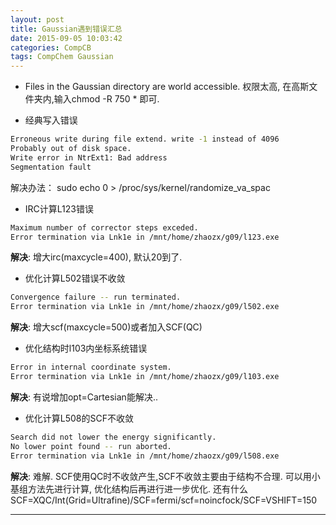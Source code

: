```yaml
---
layout: post
title: Gaussian遇到错误汇总
date: 2015-09-05 10:03:42
categories: CompCB
tags: CompChem Gaussian
---
```


- Files in the Gaussian directory are world accessible.
权限太高, 在高斯文件夹内,输入chmod -R 750  * 即可.

- 经典写入错误

~~~bash
Erroneous write during file extend. write -1 instead of 4096
Probably out of disk space.
Write error in NtrExt1: Bad address
Segmentation fault
~~~

解决办法：
sudo echo 0 > /proc/sys/kernel/randomize_va_spac

- IRC计算L123错误

~~~bash
Maximum number of corrector steps exceded.
Error termination via Lnk1e in /mnt/home/zhaozx/g09/l123.exe
~~~
**解决**: 增大irc(maxcycle=400), 默认20到了.



- 优化计算L502错误不收敛

~~~bash
Convergence failure -- run terminated.
Error termination via Lnk1e in /mnt/home/zhaozx/g09/l502.exe 
~~~

**解决**: 增大scf(maxcycle=500)或者加入SCF(QC)

- 优化结构时l103内坐标系统错误

~~~bash
Error in internal coordinate system.
Error termination via Lnk1e in /mnt/home/zhaozx/g09/l103.exe
~~~

**解决**: 有说增加opt=Cartesian能解决..
- 优化计算L508的SCF不收敛

~~~bash
Search did not lower the energy significantly.
No lower point found -- run aborted.
Error termination via Lnk1e in /mnt/home/zhaozx/g09/l508.exe
~~~
**解决**: 难解. SCF使用QC时不收敛产生,SCF不收敛主要由于结构不合理. 可以用小基组方法先进行计算, 优化结构后再进行进一步优化. 还有什么SCF=XQC/Int(Grid=Ultrafine)/SCF=fermi/scf=noincfock/SCF=VSHIFT=150

------
